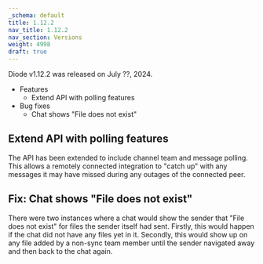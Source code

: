 ```yaml
---
_schema: default
title: 1.12.2
nav_title: 1.12.2
nav_section: Versions
weight: 4998
draft: true
---
```

Diode v1.12.2 was released on July ??, 2024.

* Features
  * Extend API with polling features
* Bug fixes
  * Chat shows "File does not exist"

## Extend API with polling features

The API has been extended to include channel team and message polling. This allows a remotely connected integration to "catch up" with any messages it may have missed during any outages of the connected peer.

## Fix: Chat shows "File does not exist"

There were two instances where a chat would show the sender that "File does not exist" for files the sender itself had sent. Firstly, this would happen if the chat did not have any files yet in it. Secondly, this would show up on any file added by a non-sync team member until the sender navigated away and then back to the chat again.